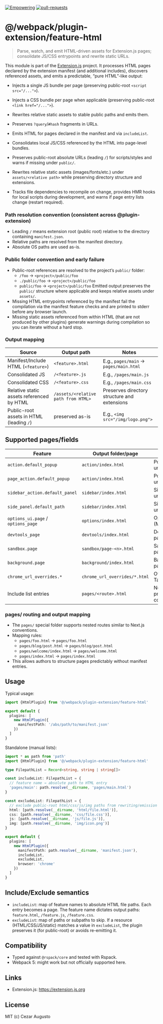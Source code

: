 [empowering-image]: https://img.shields.io/badge/Empowering-Extension.js-0971fe
[empowering-url]: https://extension.js.org
[pr-welcome-image]: https://img.shields.io/badge/pull--requests-welcome-2ecc40
[pr-welcome-url]: https://github.com/extension-js/extension.js/pulls
[extensionjs-image]: https://img.shields.io/badge/Extension.js-0971fe

[![Empowering][empowering-image]][empowering-url] [![pull-requests][pr-welcome-image]][pr-welcome-url]

# @/webpack/plugin-extension/feature-html

> Parse, watch, and emit HTML-driven assets for Extension.js pages; consolidate JS/CSS entrypoints and rewrite static URLs.

This module is part of the [Extension.js](https://extension.js.org) project. It processes HTML pages declared by the extension manifest (and additional includes), discovers referenced assets, and emits a predictable, “pure HTML”-like output:

- Injects a single JS bundle per page (preserving public-root `<script src="/...">`).
- Injects a CSS bundle per page when applicable (preserving public-root `<link href="/...">`).
- Rewrites relative static assets to stable public paths and emits them.
- Preserves `?query`/`#hash` fragments in URLs.

- Emits HTML for pages declared in the manifest and via `includeList`.
- Consolidates local JS/CSS referenced by the HTML into page-level bundles.
- Preserves public-root absolute URLs (leading `/`) for scripts/styles and warns if missing under `public/`.
- Rewrites relative static assets (images/fonts/etc.) under `assets/<relative path>` while preserving directory structure and extensions.
- Tracks file dependencies to recompile on change, provides HMR hooks for local scripts during development, and warns if page entry lists change (restart required).

### Path resolution convention (consistent across @plugin-extension)

- Leading `/` means extension root (public root) relative to the directory containing `manifest.json`.
- Relative paths are resolved from the manifest directory.
- Absolute OS paths are used as-is.

### Public folder convention and early failure

- Public-root references are resolved to the project’s `public/` folder:
  - `/foo` → `<project>/public/foo`
  - `./public/foo` → `<project>/public/foo`
  - `public/foo` → `<project>/public/foo`
    Emitted output preserves the `public/` structure where applicable and keeps relative assets under `assets/`.
- Missing HTML entrypoints referenced by the manifest fail the compilation via the manifest feature checks and are printed to stderr before any browser launch.
- Missing static assets referenced from within HTML (that are not produced by other plugins) generate warnings during compilation so you can iterate without a hard stop.

### Output mapping

| Source                                    | Output path                         | Notes                                        |
| ----------------------------------------- | ----------------------------------- | -------------------------------------------- |
| Manifest/Include HTML (`<feature>`)       | `<feature>.html`                    | E.g., `pages/main` → `pages/main.html`       |
| Consolidated JS                           | `/<feature>.js`                     | E.g., `/pages/main.js`                       |
| Consolidated CSS                          | `/<feature>.css`                    | E.g., `/pages/main.css`                      |
| Relative static assets referenced by HTML | `/assets/<relative path from HTML>` | Preserves directory structure and extensions |
| Public-root assets in HTML (leading `/`)  | preserved as-is                     | E.g., `<img src="/img/logo.png">`            |

## Supported pages/fields

| Feature                            | Output folder/page            | Description                                 |
| ---------------------------------- | ----------------------------- | ------------------------------------------- |
| `action.default_popup`             | `action/index.html`           | Popup HTML (MV2/3, unified).                |
| `page_action.default_popup`        | `action/index.html`           | Popup HTML (MV2, unified).                  |
| `sidebar_action.default_panel`     | `sidebar/index.html`          | Sidebar (MV2/Firefox, unified).             |
| `side_panel.default_path`          | `sidebar/index.html`          | Side panel (MV3, unified).                  |
| `options_ui.page` / `options_page` | `options/index.html`          | Options UI/page (MV2/3, unified).           |
| `devtools_page`                    | `devtools/index.html`         | DevTools extension page.                    |
| `sandbox.page`                     | `sandbox/page-<n>.html`       | Sandboxed HTML pages.                       |
| `background.page`                  | `background/index.html`       | Background HTML page (MV2).                 |
| `chrome_url_overrides.*`           | `chrome_url_overrides/*.html` | Override New Tab/Bookmarks/History.         |
| Include list entries               | `pages/<route>.html`          | Nested paths preserved; `/index` collapses. |

### pages/ routing and output mapping

- The `pages/` special folder supports nested routes similar to Next.js conventions.
- Mapping rules:
  - `pages/foo.html` → `pages/foo.html`
  - `pages/blog/post.html` → `pages/blog/post.html`
  - `pages/welcome/index.html` → `pages/welcome.html`
  - `pages/index.html` → `pages/index.html`
- This allows authors to structure pages predictably without manifest entries.

## Usage

Typical usage:

```ts
import {HtmlPlugin} from '@/webpack/plugin-extension/feature-html'

export default {
  plugins: [
    new HtmlPlugin({
      manifestPath: '/abs/path/to/manifest.json'
    })
  ]
}
```

Standalone (manual lists):

```ts
import * as path from 'path'
import {HtmlPlugin} from '@/webpack/plugin-extension/feature-html'

type FilepathList = Record<string, string | string[]>

const includeList: FilepathList = {
  // feature name → absolute path to HTML entry
  'pages/main': path.resolve(__dirname, 'pages/main.html')
}

const excludeList: FilepathList = {
  // exclude public-root html/css/js/img paths from rewriting/emission
  html: [path.resolve(__dirname, 'html/file.html')],
  css: [path.resolve(__dirname, 'css/file.css')],
  js: [path.resolve(__dirname, 'js/file.js')],
  img: [path.resolve(__dirname, 'img/icon.png')]
}

export default {
  plugins: [
    new HtmlPlugin({
      manifestPath: path.resolve(__dirname, 'manifest.json'),
      includeList,
      excludeList,
      browser: 'chrome'
    })
  ]
}
```

## Include/Exclude semantics

- `includeList`: map of feature names to absolute HTML file paths. Each entry becomes a page. The feature name dictates output paths: `feature.html`, `/feature.js`, `/feature.css`.
- `excludeList`: map of paths or subpaths to skip. If a resource (HTML/CSS/JS/static) matches a value in `excludeList`, the plugin preserves it (for public-root) or avoids re-emitting it.

## Compatibility

- Typed against `@rspack/core` and tested with Rspack.
- Webpack 5: might work but not officially supported here.

## Links

- Extension.js: https://extension.js.org

## License

MIT (c) Cezar Augusto
